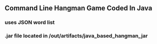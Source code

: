 ## Command Line Hangman Game Coded In Java
### uses JSON word list
### .jar file located in /out/artifacts/java_based_hangman_jar
